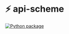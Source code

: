 # ⚡ api-scheme

[![Python package](https://github.com/dejavu-project/api-scheme/actions/workflows/python-package.yml/badge.svg)](https://github.com/dejavu-project/api-scheme/actions/workflows/python-package.yml)